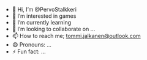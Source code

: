 - 👋 Hi, I’m @PervoStalkkeri
- 👀 I’m interested in games
- 🌱 I’m currently learning 
- 💞️ I’m looking to collaborate on ...
- 📫 How to reach me; tommi.jalkanen@outlook.com 
- 😄 Pronouns: ...
- ⚡ Fun fact: ...

<!---
PervoStalkkeri/PervoStalkkeri is a ✨ special ✨ repository because its `README.md` (this file) appears on your GitHub profile.
You can click the Preview link to take a look at your changes.
--->
